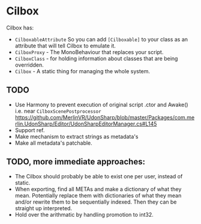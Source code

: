 # Cilbox

Cilbox has:
 * `CilboxableAttribute` So you can add `[Cilboxable]` to your class as an attribute that will tell Cilbox to emulate it.
 * `CilboxProxy` - The MonoBehaviour that replaces your script.
 * `CilboxClass` - for holding information about classes that are being overridden.
 * `Cilbox` - A static thing for managing the whole system.

## TODO
 * Use Harmony to prevent execution of original script .ctor and Awake() i.e. near `CilboxScenePostprocessor` https://github.com/MerlinVR/UdonSharp/blob/master/Packages/com.merlin.UdonSharp/Editor/UdonSharpEditorManager.cs#L145
 * Support ref.
 * Make mechanism to extract strings as metadata's
 * Make all metadata's patchable.

## TODO, more immediate approaches:
 * The Cilbox should probably be able to exist one per user, instead of static.
 * When exporting, find all METAs and make a dictionary of what they mean.  Potentially replace them with dictionaries of what they mean and/or rewrite them to be sequentially indexed.  Then they can be straight up interpreted.
 * Hold over the arithmatic by handling promotion to int32.
